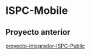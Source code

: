 # ISPC-Mobile

## Proyecto anterior
[proyecto-integrador-ISPC-Public]( https://github.com/PulpoI/proyecto-integrador-ISPC)
